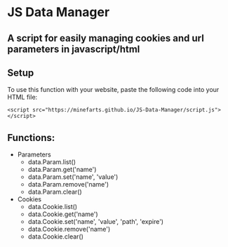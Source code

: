 
# JS Data Manager
A script for easily managing cookies and url parameters in javascript/html
-
Setup
-
To use this function with your website, paste the following code into your HTML file:

    <script src="https://minefarts.github.io/JS-Data-Manager/script.js"></script>

Functions:
-
- Parameters
	- data.Param.list()
	- data.Param.get('name')
	- data.Param.set('name', 'value')
	- data.Param.remove('name')
	- data.Param.clear()
- Cookies
	- data.Cookie.list()
	- data.Cookie.get('name')
	- data.Cookie.set('name', 'value', 'path', 'expire')
	- data.Cookie.remove('name')
	- data.Cookie.clear()
